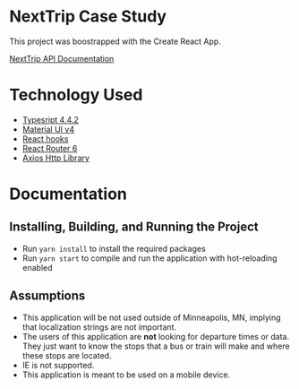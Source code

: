 # NextTrip Case Study

This project was boostrapped with the Create React App.

[NextTrip API Documentation](https://svc.metrotransit.org/nextrip)

# Technology Used
- [Typesript 4.4.2](https://www.typescriptlang.org/)
- [Material UI v4]()
- [React hooks](https://reactjs.org/docs/hooks-intro.html)
- [React Router 6](https://reactrouter.com/docs/en/v6/upgrading/v5)
- [Axios Http Library](https://axios-http.com/docs/intro)


# Documentation
## Installing, Building, and Running the Project
    
 - Run `yarn install` to install the required packages
 - Run `yarn start` to compile and run the application with hot-reloading enabled


## Assumptions
- This application will be not used outside of Minneapolis, MN, implying that localization strings are not important.
- The users of this application are **not** looking for departure times or data. They
just want to know the stops that a bus or train will make and where these stops are located.
- IE is not supported.
- This application is meant to be used on a mobile device.